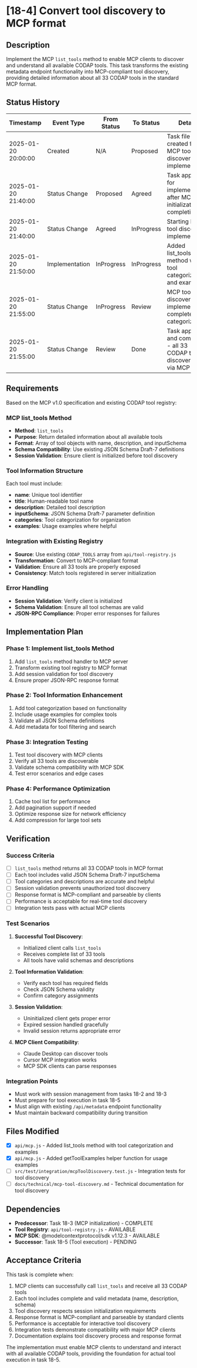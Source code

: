 # [18-4] Convert tool discovery to MCP format

## Description

Implement the MCP `list_tools` method to enable MCP clients to discover and understand all available CODAP tools. This task transforms the existing metadata endpoint functionality into MCP-compliant tool discovery, providing detailed information about all 33 CODAP tools in the standard MCP format.

## Status History

| Timestamp | Event Type | From Status | To Status | Details | User |
|-----------|------------|-------------|-----------|---------|------|
| 2025-01-20 20:00:00 | Created | N/A | Proposed | Task file created for MCP tool discovery implementation | AI_Agent |
| 2025-01-20 21:40:00 | Status Change | Proposed | Agreed | Task approved for implementation after MCP initialization completion | User |
| 2025-01-20 21:40:00 | Status Change | Agreed | InProgress | Starting MCP tool discovery implementation | AI_Agent |
| 2025-01-20 21:50:00 | Implementation | InProgress | InProgress | Added list_tools method with tool categorization and examples | AI_Agent |
| 2025-01-20 21:55:00 | Status Change | InProgress | Review | MCP tool discovery implementation complete with categorization | AI_Agent |
| 2025-01-20 21:55:00 | Status Change | Review | Done | Task approved and completed - all 33 CODAP tools discoverable via MCP | User |

## Requirements

Based on the MCP v1.0 specification and existing CODAP tool registry:

### MCP list_tools Method
- **Method**: `list_tools`
- **Purpose**: Return detailed information about all available tools
- **Format**: Array of tool objects with name, description, and inputSchema
- **Schema Compatibility**: Use existing JSON Schema Draft-7 definitions
- **Session Validation**: Ensure client is initialized before tool discovery

### Tool Information Structure
Each tool must include:
- **name**: Unique tool identifier
- **title**: Human-readable tool name  
- **description**: Detailed tool description
- **inputSchema**: JSON Schema Draft-7 parameter definition
- **categories**: Tool categorization for organization
- **examples**: Usage examples where helpful

### Integration with Existing Registry
- **Source**: Use existing `CODAP_TOOLS` array from `api/tool-registry.js`
- **Transformation**: Convert to MCP-compliant format
- **Validation**: Ensure all 33 tools are properly exposed
- **Consistency**: Match tools registered in server initialization

### Error Handling
- **Session Validation**: Verify client is initialized
- **Schema Validation**: Ensure all tool schemas are valid
- **JSON-RPC Compliance**: Proper error responses for failures

## Implementation Plan

### Phase 1: Implement list_tools Method
1. Add `list_tools` method handler to MCP server
2. Transform existing tool registry to MCP format
3. Add session validation for tool discovery
4. Ensure proper JSON-RPC response format

### Phase 2: Tool Information Enhancement
1. Add tool categorization based on functionality
2. Include usage examples for complex tools
3. Validate all JSON Schema definitions
4. Add metadata for tool filtering and search

### Phase 3: Integration Testing
1. Test tool discovery with MCP clients
2. Verify all 33 tools are discoverable
3. Validate schema compatibility with MCP SDK
4. Test error scenarios and edge cases

### Phase 4: Performance Optimization
1. Cache tool list for performance
2. Add pagination support if needed
3. Optimize response size for network efficiency
4. Add compression for large tool sets

## Verification

### Success Criteria
- [ ] `list_tools` method returns all 33 CODAP tools in MCP format
- [ ] Each tool includes valid JSON Schema Draft-7 inputSchema
- [ ] Tool categories and descriptions are accurate and helpful
- [ ] Session validation prevents unauthorized tool discovery
- [ ] Response format is MCP-compliant and parseable by clients
- [ ] Performance is acceptable for real-time tool discovery
- [ ] Integration tests pass with actual MCP clients

### Test Scenarios
1. **Successful Tool Discovery**:
   - Initialized client calls `list_tools`
   - Receives complete list of 33 tools
   - All tools have valid schemas and descriptions

2. **Tool Information Validation**:
   - Verify each tool has required fields
   - Check JSON Schema validity
   - Confirm category assignments

3. **Session Validation**:
   - Uninitialized client gets proper error
   - Expired session handled gracefully
   - Invalid session returns appropriate error

4. **MCP Client Compatibility**:
   - Claude Desktop can discover tools
   - Cursor MCP integration works
   - MCP SDK clients can parse responses

### Integration Points
- Must work with session management from tasks 18-2 and 18-3
- Must prepare for tool execution in task 18-5
- Must align with existing `/api/metadata` endpoint functionality
- Must maintain backward compatibility during transition

## Files Modified

- [x] `api/mcp.js` - Added list_tools method with tool categorization and examples
- [x] `api/mcp.js` - Added getToolExamples helper function for usage examples
- [ ] `src/test/integration/mcpToolDiscovery.test.js` - Integration tests for tool discovery
- [ ] `docs/technical/mcp-tool-discovery.md` - Technical documentation for tool discovery

## Dependencies

- **Predecessor**: Task 18-3 (MCP initialization) - COMPLETE
- **Tool Registry**: `api/tool-registry.js` - AVAILABLE
- **MCP SDK**: @modelcontextprotocol/sdk v1.12.3 - AVAILABLE
- **Successor**: Task 18-5 (Tool execution) - PENDING

## Acceptance Criteria

This task is complete when:
1. MCP clients can successfully call `list_tools` and receive all 33 CODAP tools
2. Each tool includes complete and valid metadata (name, description, schema)
3. Tool discovery respects session initialization requirements
4. Response format is MCP-compliant and parseable by standard clients
5. Performance is acceptable for interactive tool discovery
6. Integration tests demonstrate compatibility with major MCP clients
7. Documentation explains tool discovery process and response format

The implementation must enable MCP clients to understand and interact with all available CODAP tools, providing the foundation for actual tool execution in task 18-5. 